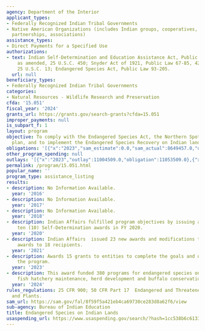 ```yaml
---
agency: Department of the Interior
applicant_types:
- Federally Recognized Indian Tribal Governments
- Native American Organizations (includes Indian groups, cooperatives, corporations,
  partnerships, associations)
assistance_types:
- Direct Payments for a Specified Use
authorizations:
- text: Indian Self-Determination and Education Assistance Act, Public Law 93-638,
    as amended, 25 U.S.C. 450; Snyder Act of 1921, Public Law 67-85, 42 Stat. 208,
    25 U.S.C. 13; Endangered Species Act, Public Law 93-205.
  url: null
beneficiary_types:
- Federally Recognized Indian Tribal Governments
categories:
- Natural Resources - Wildlife Research and Preservation
cfda: '15.051'
fiscal_year: '2024'
grants_url: https://grants.gov/search-grants?cfda=15.051
improper_payments: null
is_subpart_f: 1
layout: program
objective: To comply with the Endangered Species Act, the Northern Spotted Owl Recovery
  plan, and to implement the Endangered Species Recovery on Indian lands.
obligations: '[{"x":"2023","sam_estimate":0.0,"sam_actual":8649457.0,"usa_spending_actual":8649457.46},{"x":"2024","sam_estimate":0.0,"sam_actual":8482542.0,"usa_spending_actual":9033384.85},{"x":"2025","sam_estimate":0.0,"sam_actual":6280000.0,"usa_spending_actual":202631.0}]'
other_program_spending: null
outlays: '[{"x":"2023","outlay":11004509.0,"obligation":11053509.0},{"x":"2024","outlay":619344.83,"obligation":1443941.0},{"x":"2025","outlay":0.0,"obligation":166715.0}]'
permalink: /program/15.051.html
popular_name: ''
program_type: assistance_listing
results:
- description: No Information Available.
  year: '2016'
- description: No Information Available.
  year: '2017'
- description: No Information Available.
  year: '2018'
- description: Indian Affairs fulfilled program objectives by issuing approximately
    ten (10) Self-Determination awards in FY 2020.
  year: '2020'
- description: Indian Affairs  issued 23 new awards and modifications to existing
    awards to 18 recipients.
  year: '2021'
- description: Awards 15 grants to entities to complete the goals and objectives of
    the program.
  year: '2023'
- description: This award funded 380 programs for endangered species on Indian lands,
    fish hatchery maintenance, herd development and buffalo conservation.
  year: '2024'
rules_regulations: 25 CFR 900; 50 CFR Part 17  Endangered and Threatened Wildlife
  and Plants.
sam_url: https://sam.gov/fal/8f59f5a421eb4ca69730ce283d8a62f6/view
sub-agency: Bureau of Indian Education
title: Endangered Species on Indian Lands
usaspending_url: https://www.usaspending.gov/search/?hash=1cc538b6c61330c8c3c5ce8b655d6bdf
---
```

